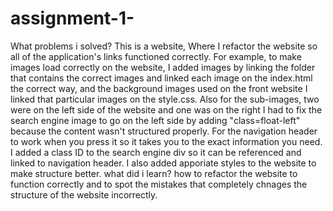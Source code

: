 # assignment-1-
What problems i solved?
This is a website, Where I refactor the website so all of the application's links functioned correctly. For example, to make images load correctly on the website, I added images by linking the folder that contains the correct images and linked each image on the index.html the correct way, and the background images used on the front website I linked that particular images on the style.css. Also for the sub-images, two were on the left side of the website and one was on the right I had to fix the search engine image to go on the left side by adding "class=float-left" because the content wasn't structured properly. For the navigation header to work when you press it so it takes you to the exact information you need. I added a class ID to the search engine div so it can be referenced and linked to navigation header. I also added apporiate styles to the website to make structure better.
what did i learn? 
how to refactor the website to function correctly and to spot the mistakes that completely chnages the structure of the website incorrectly.
